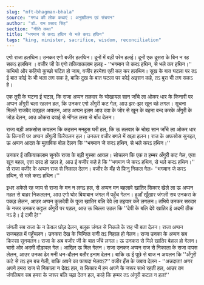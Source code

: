 ```yaml
---
slug: "mft-bhagman-bhala"
source: "मगध की लोक कथाएं : अनुशाीलन एवं संचयन"
author: "डॉ. राम प्रसाद सिंह"
section: "नीति कथा"
title: "भगमान जे करऽ हथिन से भले करऽ हथिन"
tags: "king, minister, sacrifice, wisdom, reconciliation"
---
```

एगो राजा हलथिन। उनकर एगो बजीर हलथिन। दूनों में बड़ी परेम हलई। दूनों एक दूसरा के बिन न रह सकऽ हलथिन । वजीर जी के एगो तकियाकलाम हलइ - ''भगमान जे करऽ हथिन, से भले कर हथिन।'' कभियो और कहियो कुच्छो घटित हो जाय, वजीर हरमेशा एही कह कर हलथिन। सुख के बात घटला पर तऽ ई बात कोई के भी भला लग सक हे, बाकि दुख के बात घटला पर कोई अइसन कहे, तऽ बुरा भी लग सकऽ हे। 

एक तुरी के घटना ई घटल, कि राजा अप्पन तलवार के चोखायल सान जाँचे ला ओकर धार के किनारी पर अप्पन अँगुरी चला रहलन हल, कि उनकर एगो अँगुरी कट गेल, आउ झर-झर खून बहे लगल। सूचना मिलते राजबैद दउड़ल अयलन, आउ अप्पन इलम आउ दवा के जोर से खून के बहना बन्द करके अँगुरी के जोड़ देलन, आउ ओकरा दवाई से भींगल लत्ता से बाँध देलन।
 
राजा बड़ी अफसोस कयलन कि कइसन मनहूस घरी हल, कि ऊ तलवार के चोख सान जाँचे ला ओकर धार के किनारी पर अप्पन अँगुली फिरैयलन हल। उनकर वजीर बगले में खड़ा हलन। राज के अफसोस सुनइत, ऊ अप्पन आदत के मुताबिक बोल देलन कि ''भगमान जे करऽ हथिन, से भले करऽ हथिन।'' 

उनकर ई तकियाकलाम सुनके राजा के बड़ी गुस्सा आयल। सोचलन कि एक त हम्मर अँगुरी कट गेल, एत्ता खून बहल, एत्ता दरद हो रहल हे, आउ ई वजीर कहे हे कि ''भगमान जे करऽ हथिन, से भले करऽ हथिन।'' से राजा वजीर के अप्पन राज से निकाल देलन। वजीर के मँह से फिनु निकल गेल- ''भगमान जे करऽ हथिन, से भले करऽ हथिन।''

इधर अकेले रह जाय से राजा के मन न लगऽ हल, से अप्पन मन बहलावे खातिर सिकार खेले ला ऊ अप्पन महल से बाहर निकललन, आउ एगो घोर बियाबान जंगल में पहुँच गेलन। हुआँ खूँखार जंगली सब उनकरा के पकड़ लेलन, आउर अप्पन कुलदेवी के पूजा खातिर बलि देवे ला तइयार करे लगलन। तभिये उनकर सरदार के नजर उनकर कट्टल अँगुरी पर पड़ल, आउ ऊ चिल्ला उठल कि ''देवी के बलि देवे खातिर ई अदमी ठीक नऽ हे। ई दागी हे!''
 
जंगली सब राजा के न केवल छोड़ देलन, बलुक जंगल से निकले के राह भी बता देलन। राजा अप्पन राजमहल में पहुँचलन। उनकरा देख के चिन्तित रानी तऽ निहाल हो गेलन। राजा उनका के अप्पन सब किस्सा सुनयलन। राजा के अब वजीर जी के बात जँचे लगल। ऊ उनकरा से मिले खातिर बेहाल हो गेलन। चारो ओर अदमी दौड़ावल गेल। आखिर ऊ मिल गेलन। राजा उनकर अप्पन राज से निकाला के सजा वापस लेलन, आउर उनका ढेर मनी धन-दौलन बतौर इनाम देलन। बाकि ऊ ई पूछे से बाज न अयलन कि ''अँगुरी कटे से तऽ हम बच गेली, बाकि अपने का फायदा भेलवऽ?'’ वजीर हँस के जबाव देलन - ''अन्नदाता! अगर अपने हमरा राज से निकाला न देतऽ हल, त सिकार में हम अपने के जरूर साथे रहती हल, आउर तब जंगलियन सब हमरा के जरूर बलि चढ़ा देतन हल, काहे कि हम्मर तऽ अंगुरी कटल न हल!'' 